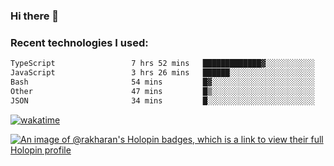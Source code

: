 ### Hi there 👋

### Recent technologies I used:
<!--START_SECTION:waka-->

```txt
TypeScript                 7 hrs 52 mins   █████████████▓░░░░░░░░░░░   54.92 %
JavaScript                 3 hrs 26 mins   ██████░░░░░░░░░░░░░░░░░░░   23.93 %
Bash                       54 mins         █▓░░░░░░░░░░░░░░░░░░░░░░░   06.29 %
Other                      47 mins         █▒░░░░░░░░░░░░░░░░░░░░░░░   05.55 %
JSON                       34 mins         █░░░░░░░░░░░░░░░░░░░░░░░░   04.05 %
```

<!--END_SECTION:waka-->
[![wakatime](https://wakatime.com/badge/user/fe50d444-0cee-4d14-a0b3-b9e8509eb4d0.svg)](https://wakatime.com/@fe50d444-0cee-4d14-a0b3-b9e8509eb4d0)

[![An image of @rakharan's Holopin badges, which is a link to view their full Holopin profile](https://holopin.me/rakharan)](https://holopin.io/@rakharan)
